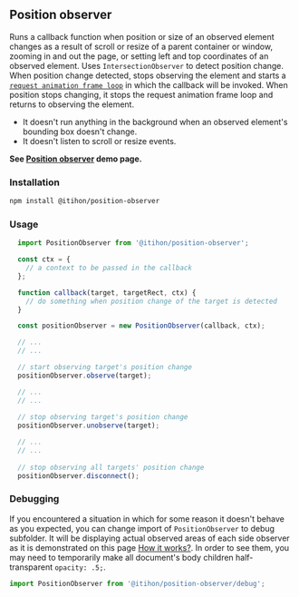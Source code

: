 ## Position observer

Runs a callback function when position or size of an observed element changes as a result of scroll or resize of a parent container or window, zooming in and out the page, or setting left and top coordinates of an observed element.
Uses `IntersectionObserver` to detect position change.
When position change detected, stops observing the element and starts a [`request animation frame loop`](https://github.com/itihon/request-animation-frame-loop/) in which the callback will be invoked.
When position stops changing, it stops the request animation frame loop and returns to observing the element.

 - It doesn't run anything in the background when an observed element's bounding box doesn't change.
 - It doesn't listen to scroll or resize events.

**See [Position observer](https://itihon.github.io/position-observer/) demo page.**

### Installation

```sh
npm install @itihon/position-observer
```

### Usage

```js
  import PositionObserver from '@itihon/position-observer';

  const ctx = {
    // a context to be passed in the callback
  };

  function callback(target, targetRect, ctx) {
    // do something when position change of the target is detected
  }

  const positionObserver = new PositionObserver(callback, ctx);

  // ... 
  // ... 

  // start observing target's position change
  positionObserver.observe(target);

  // ... 
  // ... 
  
  // stop observing target's position change
  positionObserver.unobserve(target);

  // ... 
  // ... 
  
  // stop observing all targets' position change
  positionObserver.disconnect();

```

### Debugging

If you encountered a situation in which for some reason it doesn't behave as you expected, you can change import of `PositionObserver` to debug subfolder. It will be displaying actual observed areas of each side observer as it is demonstrated on this page [How it works?](https://itihon.github.io/position-observer/how-it-works.html). In order to see them, you may need to temporarily make all document's body children half-transparent `opacity: .5;`.

```js 
import PositionObserver from '@itihon/position-observer/debug';
```